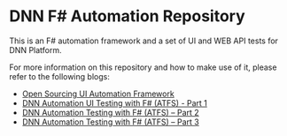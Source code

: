 # DNN F# Automation Repository

This is an F# automation framework and a set of UI and WEB API tests for DNN Platform.


For more information on this repository and how to make use of it, please refer to the following blogs:
* [Open Sourcing UI Automation Framework](http://www.dnnsoftware.com/community-blog/cid/155461/open-souring-ui-automation-framework)
* [DNN Automation UI Testing with F# (ATFS) - Part 1](http://www.dnnsoftware.com/community-blog/cid/155462/dnn-automation-ui-testing-with-f-atfs--part-1)
* [DNN Automation Testing with F# (ATFS) – Part 2](http://www.dnnsoftware.com/community-blog/cid/155463/dnn-automation-testing-with-f-atfs-part-2)
* [DNN Automation Testing with F# (ATFS) – Part 3](http://www.dnnsoftware.com/community-blog/cid/155464/dnn-automation-testing-with-f-atfs-part-3)
